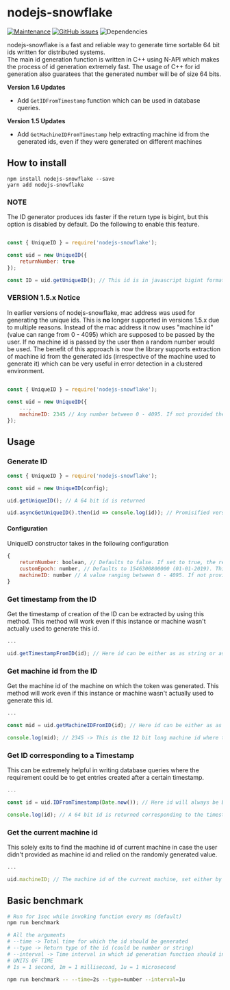 # nodejs-snowflake

[![Maintenance](https://img.shields.io/badge/Maintained%3F-yes-green.svg)](https://github.com/utkarsh-pro/nodejs-snowflake/graphs/commit-activity)
[![GitHub issues](https://img.shields.io/github/issues/utkarsh-pro/nodejs-snowflake.svg)](https://github.com/utkarsh-pro/nodejs-snowflake/issues/)
![Dependencies](https://img.shields.io/david/utkarsh-pro/nodejs-snowflake)

nodejs-snowflake is a fast and reliable way to generate time sortable 64 bit ids written for distributed systems.  
The main id generation function is written in C++ using N-API which makes the process of id generation extremely fast. The usage of C++ for id generation also guaratees that the generated number will be of size 64 bits.  

**Version 1.6 Updates**
- Add `GetIDFromTimestamp` function which can be used in database queries.  

**Version 1.5 Updates**
- Add `GetMachineIDFromTimestamp` help extracting machine id from the generated ids, even if they were generated on different machines

## How to install

```
npm install nodejs-snowflake --save
yarn add nodejs-snowflake
```

### NOTE
The ID generator produces ids faster if the return type is bigint, but this option is disabled by default. Do the following to enable this feature.

```javascript

const { UniqueID } = require('nodejs-snowflake');

const uid = new UniqueID({
    returnNumber: true
}); 

const ID = uid.getUniqueID(); // This id is in javascript bigint format

```

### VERSION 1.5.x Notice
In earlier versions of nodejs-snowflake, mac address was used for generating the unique ids. This is **no** longer supported in versions 1.5.x due to multiple reasons. Instead of the mac address it now uses "machine id" (value can range from 0 - 4095) which are supposed to be passed by the user. If no machine id is passed by the user then a random number would be used. The benefit of this approach is now the library supports extraction of machine id from the generated ids (irrespective of the machine used to generate it) which can be very useful in error detection in a clustered environment.

```javascript

const { UniqueID } = require('nodejs-snowflake');

const uid = new UniqueID({
    ...,
    machineID: 2345 // Any number between 0 - 4095. If not provided then a random number will be used
}); 

```

## Usage

### Generate ID

```javascript
const { UniqueID } = require('nodejs-snowflake');

const uid = new UniqueID(config);

uid.getUniqueID(); // A 64 bit id is returned

uid.asyncGetUniqueID().then(id => console.log(id)); // Promisified version of the above method

```

#### Configuration
UniqueID constructor takes in the following configuration

```javascript
{
    returnNumber: boolean, // Defaults to false. If set to true, the returned ids will be of type bigint or else of type string
    customEpoch: number, // Defaults to 1546300800000 (01-01-2019). This is UNIX timestamp in ms
    machineID: number // A value ranging between 0 - 4095. If not provided then a random value will be used
}
```

### Get timestamp from the ID
Get the timestamp of creation of the ID can be extracted by using this method. This method will work even if this instance or machine wasn't actually used to generate this id.

```javascript
...

uid.getTimestampFromID(id); // Here id can be either as as string or as a bigint

```

### Get machine id from the ID
Get the machine id of the machine on which the token was generated. This method will work even if this instance or machine wasn't actually used to generate this id.

```javascript
...

const mid = uid.getMachineIDFromID(id); // Here id can be either as as string or as a bigint

console.log(mid); // 2345 -> This is the 12 bit long machine id where this token was generated

```

### Get ID corresponding to a Timestamp
This can be extremely helpful in writing database queries where the requirement could be to get entries created after a certain timestamp.

```javascript
...

const id = uid.IDFromTimestamp(Date.now()); // Here id will always be BigInt

console.log(id); // A 64 bit id is returned corresponding to the timestamp given

```

### Get the current machine id
This solely exits to find the machine id of current machine in case the user didn't provided as machine id and relied on the randomly generated value.

```javascript
...

uid.machineID; // The machine id of the current machine, set either by user or randomly generated

```


## Basic benchmark
```bash
# Run for 1sec while invoking function every ms (default)
npm run benchmark 

# All the arguments
# --time -> Total time for which the id should be generated
# --type -> Return type of the id (could be number or string)
# --interval -> Time interval in which id generation function should invoked
# UNITS OF TIME
# 1s = 1 second, 1m = 1 millisecond, 1u = 1 microsecond

npm run benchmark -- --time=2s --type=number --interval=1u

```
